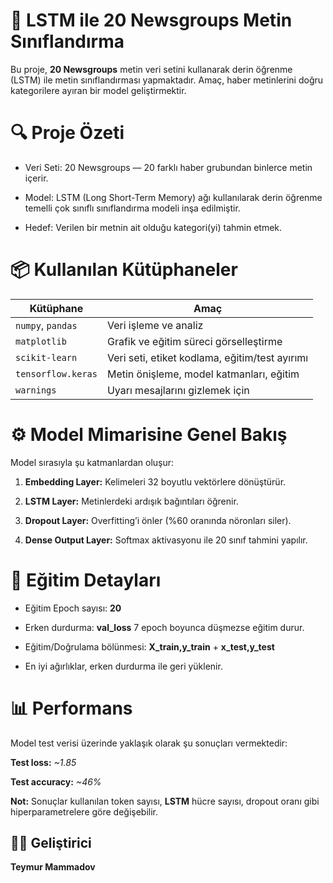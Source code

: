 # 🧠 LSTM ile 20 Newsgroups Metin Sınıflandırma
Bu proje, **20 Newsgroups** metin veri setini kullanarak derin öğrenme (LSTM) ile metin sınıflandırması yapmaktadır. Amaç, haber metinlerini doğru kategorilere ayıran bir model geliştirmektir.


# 🔍 Proje Özeti

- Veri Seti: 20 Newsgroups — 20 farklı haber grubundan binlerce metin içerir.

- Model: LSTM (Long Short-Term Memory) ağı kullanılarak derin öğrenme temelli çok sınıflı sınıflandırma modeli inşa edilmiştir.

- Hedef: Verilen bir metnin ait olduğu kategori(yi) tahmin etmek.



# 📦 Kullanılan Kütüphaneler


| Kütüphane          | Amaç                                           |
| ------------------ | ---------------------------------------------- |
| `numpy`, `pandas`  | Veri işleme ve analiz                          |
| `matplotlib`       | Grafik ve eğitim süreci görselleştirme         |
| `scikit-learn`     | Veri seti, etiket kodlama, eğitim/test ayırımı |
| `tensorflow.keras` | Metin önişleme, model katmanları, eğitim       |
| `warnings`         | Uyarı mesajlarını gizlemek için                |



# ⚙️ Model Mimarisine Genel Bakış

Model sırasıyla şu katmanlardan oluşur:

1. **Embedding Layer:** Kelimeleri 32 boyutlu vektörlere dönüştürür.

2. **LSTM Layer:** Metinlerdeki ardışık bağıntıları öğrenir.

3. **Dropout Layer:** Overfitting’i önler (%60 oranında nöronları siler).

4. **Dense Output Layer:** Softmax aktivasyonu ile 20 sınıf tahmini yapılır.


# 🧪 Eğitim Detayları

- Eğitim Epoch sayısı: **20**

- Erken durdurma: **val_loss** 7 epoch boyunca düşmezse eğitim durur.

- Eğitim/Doğrulama bölünmesi: **X_train,y_train** + **x_test,y_test**

- En iyi ağırlıklar, erken durdurma ile geri yüklenir.


# 📊 Performans
Model test verisi üzerinde yaklaşık olarak şu sonuçları vermektedir:

**Test loss:** *~1.85*

**Test accuracy:** *~46%*

**Not:** Sonuçlar kullanılan token sayısı, **LSTM** hücre sayısı, dropout oranı gibi hiperparametrelere göre değişebilir.



## 👨‍💻 Geliştirici

**Teymur Mammadov** 
